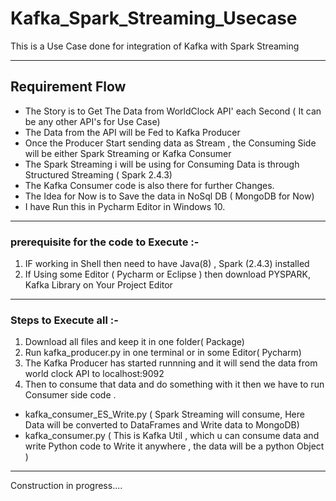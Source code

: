 # Kafka_Spark_Streaming_Usecase
This is a Use Case done for integration of Kafka with Spark Streaming

---
## Requirement Flow
- The Story is to Get The Data from WorldClock API' each Second ( It can be any other API's for Use Case)
- The Data from the API will be Fed to Kafka Producer
- Once the Producer Start sending data as Stream , the Consuming Side will be either Spark Streaming or Kafka Consumer
- The Spark Streaming i will be using for Consuming Data is through Structured Streaming ( Spark 2.4.3)
- The Kafka Consumer code is also there for further Changes.
- The Idea for Now is to Save the data in NoSql DB ( MongoDB for Now) 
- I have Run this in Pycharm Editor in Windows 10.

---
### prerequisite for the code to Execute :-
 
1) IF working in Shell then need to have Java(8) , Spark (2.4.3) installed 
2) If Using some Editor ( Pycharm or Eclipse ) then download PYSPARK, Kafka Library on Your Project Editor

---
### Steps to Execute all :-
1)  Download all files and keep it in one folder( Package)
2)  Run kafka_producer.py in one terminal or in some Editor( Pycharm)
3)  The Kafka Producer has started runnning and it will send the data from world clock API to localhost:9092
4)  Then to consume that data and do something with it then we have to run Consumer side code .
-   kafka_consumer_ES_Write.py ( Spark Streaming will consume, Here Data will be converted to DataFrames and Write data to MongoDB)
-   kafka_consumer.py ( This is Kafka Util , which u can consume data and write Python code to Write it anywhere , the data will be a python Object )
	  
	  
---
Construction in progress....	  
